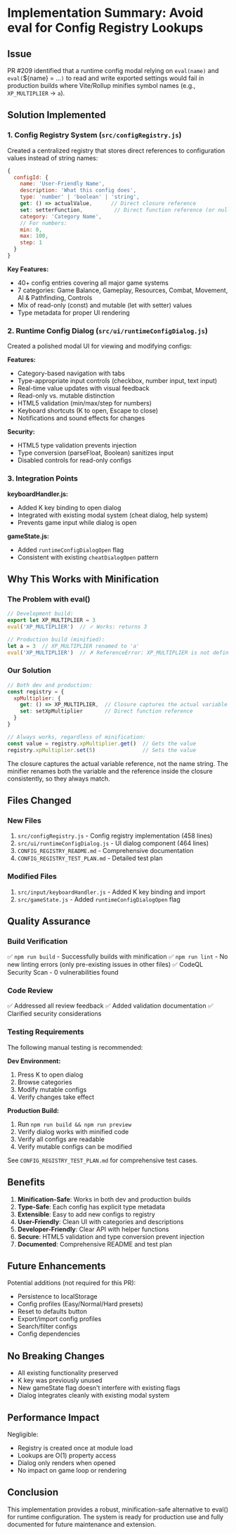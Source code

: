 # Implementation Summary: Avoid eval for Config Registry Lookups

## Issue
PR #209 identified that a runtime config modal relying on `eval(name)` and `eval(`${name} = …`)` to read and write exported settings would fail in production builds where Vite/Rollup minifies symbol names (e.g., `XP_MULTIPLIER` → `a`).

## Solution Implemented

### 1. Config Registry System (`src/configRegistry.js`)
Created a centralized registry that stores direct references to configuration values instead of string names:

```javascript
{
  configId: {
    name: 'User-Friendly Name',
    description: 'What this config does',
    type: 'number' | 'boolean' | 'string',
    get: () => actualValue,      // Direct closure reference
    set: setterFunction,          // Direct function reference (or null for read-only)
    category: 'Category Name',
    // For numbers:
    min: 0,
    max: 100,
    step: 1
  }
}
```

**Key Features:**
- 40+ config entries covering all major game systems
- 7 categories: Game Balance, Gameplay, Resources, Combat, Movement, AI & Pathfinding, Controls
- Mix of read-only (const) and mutable (let with setter) values
- Type metadata for proper UI rendering

### 2. Runtime Config Dialog (`src/ui/runtimeConfigDialog.js`)
Created a polished modal UI for viewing and modifying configs:

**Features:**
- Category-based navigation with tabs
- Type-appropriate input controls (checkbox, number input, text input)
- Real-time value updates with visual feedback
- Read-only vs. mutable distinction
- HTML5 validation (min/max/step for numbers)
- Keyboard shortcuts (K to open, Escape to close)
- Notifications and sound effects for changes

**Security:**
- HTML5 type validation prevents injection
- Type conversion (parseFloat, Boolean) sanitizes input
- Disabled controls for read-only configs

### 3. Integration Points

**keyboardHandler.js:**
- Added K key binding to open dialog
- Integrated with existing modal system (cheat dialog, help system)
- Prevents game input while dialog is open

**gameState.js:**
- Added `runtimeConfigDialogOpen` flag
- Consistent with existing `cheatDialogOpen` pattern

## Why This Works with Minification

### The Problem with eval()
```javascript
// Development build:
export let XP_MULTIPLIER = 3
eval('XP_MULTIPLIER')  // ✓ Works: returns 3

// Production build (minified):
let a = 3  // XP_MULTIPLIER renamed to 'a'
eval('XP_MULTIPLIER')  // ✗ ReferenceError: XP_MULTIPLIER is not defined
```

### Our Solution
```javascript
// Both dev and production:
const registry = {
  xpMultiplier: {
    get: () => XP_MULTIPLIER,  // Closure captures the actual variable
    set: setXpMultiplier       // Direct function reference
  }
}

// Always works, regardless of minification:
const value = registry.xpMultiplier.get()  // Gets the value
registry.xpMultiplier.set(5)               // Sets the value
```

The closure captures the actual variable reference, not the name string. The minifier renames both the variable and the reference inside the closure consistently, so they always match.

## Files Changed

### New Files
1. `src/configRegistry.js` - Config registry implementation (458 lines)
2. `src/ui/runtimeConfigDialog.js` - UI dialog component (464 lines)
3. `CONFIG_REGISTRY_README.md` - Comprehensive documentation
4. `CONFIG_REGISTRY_TEST_PLAN.md` - Detailed test plan

### Modified Files
1. `src/input/keyboardHandler.js` - Added K key binding and import
2. `src/gameState.js` - Added `runtimeConfigDialogOpen` flag

## Quality Assurance

### Build Verification
✅ `npm run build` - Successfully builds with minification
✅ `npm run lint` - No new linting errors (only pre-existing issues in other files)
✅ CodeQL Security Scan - 0 vulnerabilities found

### Code Review
✅ Addressed all review feedback
✅ Added validation documentation
✅ Clarified security considerations

### Testing Requirements
The following manual testing is recommended:

**Dev Environment:**
1. Press K to open dialog
2. Browse categories
3. Modify mutable configs
4. Verify changes take effect

**Production Build:**
1. Run `npm run build && npm run preview`
2. Verify dialog works with minified code
3. Verify all configs are readable
4. Verify mutable configs can be modified

See `CONFIG_REGISTRY_TEST_PLAN.md` for comprehensive test cases.

## Benefits

1. **Minification-Safe**: Works in both dev and production builds
2. **Type-Safe**: Each config has explicit type metadata
3. **Extensible**: Easy to add new configs to registry
4. **User-Friendly**: Clean UI with categories and descriptions
5. **Developer-Friendly**: Clear API with helper functions
6. **Secure**: HTML5 validation and type conversion prevent injection
7. **Documented**: Comprehensive README and test plan

## Future Enhancements

Potential additions (not required for this PR):
- Persistence to localStorage
- Config profiles (Easy/Normal/Hard presets)
- Reset to defaults button
- Export/import config profiles
- Search/filter configs
- Config dependencies

## No Breaking Changes

- All existing functionality preserved
- K key was previously unused
- New gameState flag doesn't interfere with existing flags
- Dialog integrates cleanly with existing modal system

## Performance Impact

Negligible:
- Registry is created once at module load
- Lookups are O(1) property access
- Dialog only renders when opened
- No impact on game loop or rendering

## Conclusion

This implementation provides a robust, minification-safe alternative to eval() for runtime configuration. The system is ready for production use and fully documented for future maintenance and extension.
